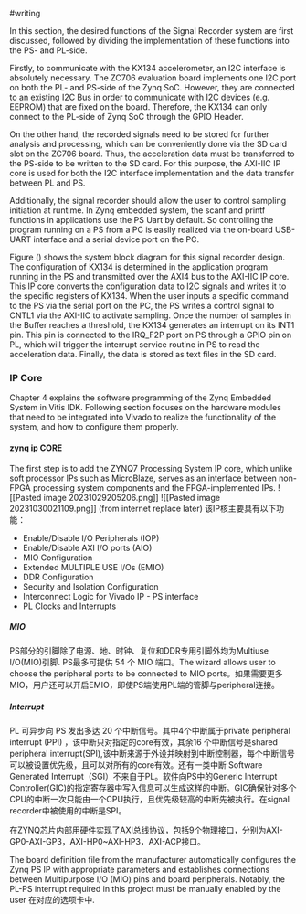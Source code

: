 #writing 

 
In this section, the desired functions of the Signal Recorder system are first discussed, followed by dividing the implementation of these functions into the PS- and PL-side. 

Firstly, to communicate with the KX134 accelerometer, an I2C interface is absolutely necessary. The ZC706 evaluation board implements one I2C port on both the PL- and PS-side of the Zynq SoC. However, they are connected to an existing I2C Bus in order to communicate with I2C devices (e.g. EEPROM) that are fixed on the board. Therefore, the KX134 can only connect to the PL-side of Zynq SoC through the GPIO Header. 

On the other hand, the recorded signals need to be stored for further analysis and processing, which can be conveniently done via the SD card slot on the ZC706 board. Thus, the acceleration data must be transferred to the PS-side to be written to the SD card. For this purpose, the AXI-IIC IP core is used for both the I2C interface implementation and the data transfer between PL and PS. 

Additionally, the signal recorder should allow the user to control sampling initiation at runtime. In Zynq embedded system, the scanf and printf functions in applications use the PS Uart by default. So controlling the program running on a PS from a PC is easily realized via the on-board USB-UART interface and a serial device port on the PC. 

Figure () shows the system block diagram for this signal recorder design. The configuration of KX134 is determined in the application program running in the PS and transmitted over the AXI4 bus to the AXI-IIC IP core. This IP core converts the configuration data to I2C signals and writes it to the specific registers of KX134. When the user inputs a specific command to the PS via the serial port on the PC, the PS writes a control signal to CNTL1 via the AXI-IIC to activate sampling. Once the number of samples in the Buffer reaches a threshold, the KX134 generates an interrupt on its INT1 pin. This pin is connected to the IRQ_F2P port on PS through a GPIO pin on PL, which will trigger the interrupt service routine in PS to read the acceleration data. Finally, the data is stored as text files in the SD card. 

### IP Core
Chapter 4 explains the software programming of the Zynq Embedded System in Vitis IDK. Following section focuses on the hardware modules that need to be integrated into Vivado to realize the functionality of the system, and how to configure them properly.

#### zynq ip CORE 
 
 The first step is to add the ZYNQ7 Processing System IP core, which unlike soft processor IPs such as MicroBlaze, serves as an interface between non-FPGA processing system components and the FPGA-implemented IPs. 
![[Pasted image 20231029205206.png]]
![[Pasted image 20231030021109.png]]
(from internet replace later)
 该IP核主要具有以下功能：
 - Enable/Disable I/O Peripherals (IOP)
- Enable/Disable AXI I/O ports (AIO)
- MIO Configuration
- Extended MULTIPLE USE I/Os (EMIO)
- DDR Configuration
- Security and Isolation Configuration  
- Interconnect Logic for Vivado IP - PS interface
- PL Clocks and Interrupts
##### MIO
PS部分的引脚除了电源、地、时钟、复位和DDR专用引脚外均为Multiuse I/O(MIO)引脚. PS最多可提供 54 个 MIO 端口。The wizard allows user to choose the peripheral ports to be connected to MIO ports。如果需要更多MIO，用户还可以开启EMIO，即使PS端使用PL端的管脚与peripheral连接。
##### Interrupt
PL 可异步向 PS 发出多达 20 个中断信号。其中4个中断属于private peripheral interrupt (PPI) ，该中断只对指定的core有效，其余16 个中断信号是shared peripheral interrupt(SPI),该中断来源于外设并映射到中断控制器，每个中断信号可以被设置优先级，且可以对所有的core有效。还有一类中断 Software Generated Interrupt（SGI）不来自于PL。软件向PS中的Generic Interrupt Controller(GIC)的指定寄存器中写入信息可以生成这样的中断。GIC确保针对多个CPU的中断一次只能由一个CPU执行，且优先级较高的中断先被执行。在signal recorder中被使用的中断是SPI。

在ZYNQ芯片内部用硬件实现了AXI总线协议，包括9个物理接口，分别为AXI-GP0-AXI-GP3，AXI-HP0~AXI-HP3，AXI-ACP接口。

The board definition file from the manufacturer automatically configures the Zynq PS IP with appropriate parameters and establishes connections between Multipurpose I/O (MIO) pins and board peripherals. Notably, the PL-PS interrupt required in this project must be manually enabled by the user 在对应的选项卡中.



